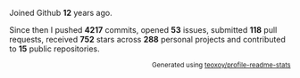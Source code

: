 Joined Github **12** years ago.

Since then I pushed **4217** commits, opened **53** issues, submitted **118** pull requests, received **752** stars across **288** personal projects and contributed to **15** public repositories.

<p align="right"><sub>Generated using <a href="https://github.com/marketplace/actions/profile-readme-stats">teoxoy/profile-readme-stats</a></sub></p>
